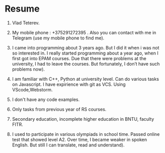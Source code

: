 # Resume
1. Vlad Teterev.
1. My mobile phone : +375291272395 . Also you can contact with me in Telegram (use my mobile phone to find me).

1. I came into programming about 3 years ago. But I did it when i was not so interested in. I really started programming about a year ago, when I first got into 
  EPAM courses. Due that there were problems at the university, I had to leave the courses. But fortunately, I don’t have such problems now).
1. I am familiar with С++, Python at university level. Can do various tasks on Javascript. I have expirience with git as VCS. Using VScode,Webstorm.
1. I don't have any code examples.
1. Only tasks from previous year of RS courses.
1. Secondary education, incomplete higher education in BNTU, faculty FITR. 
1. I used to participate in various olympiads in school time. Passed online test that showed level A2. 
Over time, I became weaker in spoken English. But still I can translate, read and understand).


